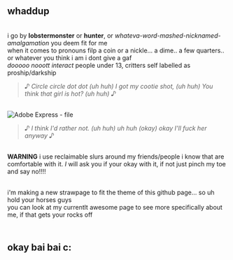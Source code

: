 ## <br> whaddup 
<br> i go by **lobstermonster** or **hunter**, or *whateva-word-mashed-nicknamed-amalgamation* you deem fit for me 
<br> when it comes to pronouns filp a coin or a nickle... a dime.. a few quarters.. or whatever you think i am i dont give a gaf 
<br> *dooooo nooott interact* people under 13, critters self labelled as proship/darkship
> *♪ Circle circle dot dot (uh huh) I got my cootie shot, (uh huh) You think that girl is hot? (uh huh) ♪*

<br> ![Adobe Express - file](https://github.com/user-attachments/assets/4b089dfe-d6ee-4359-9bdf-74d3f55d2a06)

> *♪ I think I'd rather not. (uh huh) uh huh (okay) okay I'll fuck her anyway ♪*

<br> **WARNING** i use reclaimable slurs around my friends/people i know that are comfortable with it. *I* will ask you if your okay with it, if not just pinch my toe and say no!!!! 

<br> i'm making a new strawpage to fit the theme of this github page... so uh hold your horses guys
<br> you can look at my currentlt awesome page to see more specifically about me,  if that gets your rocks off

## <br> okay bai bai c:
